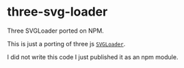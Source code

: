 # three-svg-loader
Three SVGLoader ported on NPM.

This is just a porting of three js [`SVGLoader`](https://github.com/mrdoob/three.js/blob/master/examples/js/loaders/SVGLoader.js).

I did not write this code I just published it as an npm module.